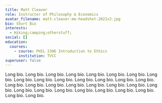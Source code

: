 ```yaml
---
title: Matt Cleaver
role: Instructor of Philosophy & Economics
avatar_filename: matt-cleaver-me-headshot-2021v2.jpg
bio: Short Bio
interests:
  - Hiking;camping;otherstuff;
social: []
education:
  courses:
    - course: PHIL 2306 Introduction to Ethics
      institution: TVCC
superuser: false
---
```

L﻿ong bio. L﻿ong bio. L﻿ong bio. L﻿ong bio. L﻿ong bio. L﻿ong bio. L﻿ong bio. L﻿ong bio. L﻿ong bio. L﻿ong bio. L﻿ong bio. L﻿ong bio. L﻿ong bio. L﻿ong bio. L﻿ong bio. L﻿ong bio. L﻿ong bio. L﻿ong bio. L﻿ong bio. L﻿ong bio. L﻿ong bio. L﻿ong bio. L﻿ong bio. L﻿ong bio. L﻿ong bio. L﻿ong bio. L﻿ong bio. L﻿ong bio. L﻿ong bio. L﻿ong bio. L﻿ong bio. L﻿ong bio.